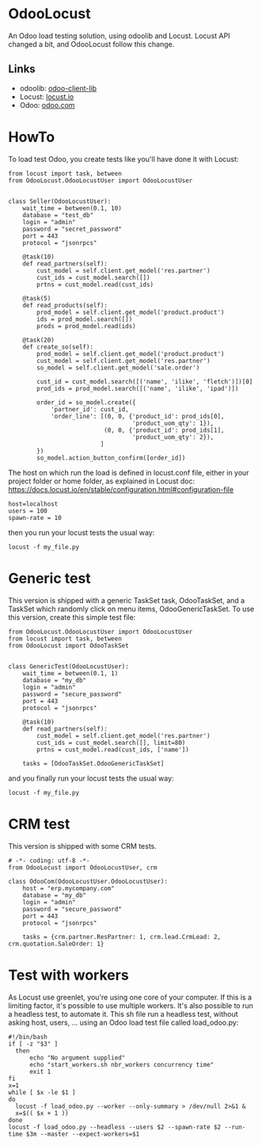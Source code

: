 # OdooLocust

An Odoo load testing solution, using odoolib and Locust. Locust API changed a bit, and OdooLocust follow this change.

## Links

* odoolib: <a href="https://github.com/odoo/odoo-client-lib">odoo-client-lib</a>
* Locust: <a href="http://locust.io">locust.io</a>
* Odoo: <a href="https://odoo.com">odoo.com</a>

# HowTo

To load test Odoo, you create tests like you'll have done it with Locust:

```
from locust import task, between
from OdooLocust.OdooLocustUser import OdooLocustUser


class Seller(OdooLocustUser):
    wait_time = between(0.1, 10)
    database = "test_db"
    login = "admin"
    password = "secret_password"
    port = 443
    protocol = "jsonrpcs"

    @task(10)
    def read_partners(self):
        cust_model = self.client.get_model('res.partner')
        cust_ids = cust_model.search([])
        prtns = cust_model.read(cust_ids)

    @task(5)
    def read_products(self):
        prod_model = self.client.get_model('product.product')
        ids = prod_model.search([])
        prods = prod_model.read(ids)

    @task(20)
    def create_so(self):
        prod_model = self.client.get_model('product.product')
        cust_model = self.client.get_model('res.partner')
        so_model = self.client.get_model('sale.order')

        cust_id = cust_model.search([('name', 'ilike', 'fletch')])[0]
        prod_ids = prod_model.search([('name', 'ilike', 'ipad')])

        order_id = so_model.create({
            'partner_id': cust_id,
            'order_line': [(0, 0, {'product_id': prod_ids[0],
                                   'product_uom_qty': 1}),
                           (0, 0, {'product_id': prod_ids[1],
                                   'product_uom_qty': 2}),
                          ]
        })
        so_model.action_button_confirm([order_id])
```

The host on which run the load is defined in locust.conf file, either in your project folder or home folder, as explained in Locust doc:
https://docs.locust.io/en/stable/configuration.html#configuration-file

```
host=localhost
users = 100
spawn-rate = 10
```

then you run your locust tests the usual way:

```
locust -f my_file.py
```

# Generic test

This version is shipped with a generic TaskSet task, OdooTaskSet, and a TaskSet which randomly click on menu items,
OdooGenericTaskSet.  To use this version, create this simple test file:

```
from OdooLocust.OdooLocustUser import OdooLocustUser
from locust import task, between
from OdooLocust import OdooTaskSet


class GenericTest(OdooLocustUser):
    wait_time = between(0.1, 1)
    database = "my_db"
    login = "admin"
    password = "secure_password"
    port = 443
    protocol = "jsonrpcs"

    @task(10)
    def read_partners(self):
        cust_model = self.client.get_model('res.partner')
        cust_ids = cust_model.search([], limit=80)
        prtns = cust_model.read(cust_ids, ['name'])

    tasks = [OdooTaskSet.OdooGenericTaskSet]
```

and you finally run your locust tests the usual way:

```
locust -f my_file.py
```

# CRM test

This version is shipped with some CRM tests.

```
# -*- coding: utf-8 -*-
from OdooLocust import OdooLocustUser, crm

class OdooCom(OdooLocustUser.OdooLocustUser):
    host = "erp.mycompany.com"
    database = "my_db"
    login = "admin"
    password = "secure_password"
    port = 443
    protocol = "jsonrpcs"

    tasks = {crm.partner.ResPartner: 1, crm.lead.CrmLead: 2, crm.quotation.SaleOrder: 1}
```

# Test with workers

As Locust use greenlet, you're using one core of your computer. If this is a limiting factor, it's possible to use multiple workers. It's 
also possible to run a headless test, to automate it. This sh file run a headless test, without asking host, users, ... using an Odoo load 
test file called load_odoo.py:

```
#!/bin/bash
if [ -z "$3" ]
  then
      echo "No argument supplied"
      echo "start_workers.sh nbr_workers concurrency time"
      exit 1
fi
x=1
while [ $x -le $1 ]
do
  locust -f load_odoo.py --worker --only-summary > /dev/null 2>&1 &
  x=$(( $x + 1 ))
done
locust -f load_odoo.py --headless --users $2 --spawn-rate $2 --run-time $3m --master --expect-workers=$1
```
